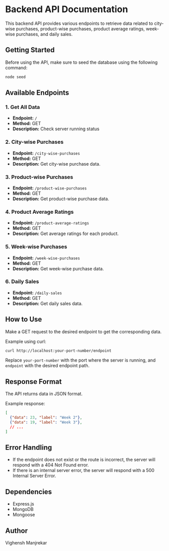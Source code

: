 # Backend API Documentation

This backend API provides various endpoints to retrieve data related to city-wise purchases, product-wise purchases, product average ratings, week-wise purchases, and daily sales.

## Getting Started

Before using the API, make sure to seed the database using the following command:

```bash
node seed
```

## Available Endpoints

### 1. Get All Data
- **Endpoint:** `/`
- **Method:** GET
- **Description:** Check server running status

### 2. City-wise Purchases
- **Endpoint:** `/city-wise-purchases`
- **Method:** GET
- **Description:** Get city-wise purchase data.

### 3. Product-wise Purchases
- **Endpoint:** `/product-wise-purchases`
- **Method:** GET
- **Description:** Get product-wise purchase data.

### 4. Product Average Ratings
- **Endpoint:** `/product-average-ratings`
- **Method:** GET
- **Description:** Get average ratings for each product.

### 5. Week-wise Purchases
- **Endpoint:** `/week-wise-purchases`
- **Method:** GET
- **Description:** Get week-wise purchase data.

### 6. Daily Sales
- **Endpoint:** `/daily-sales`
- **Method:** GET
- **Description:** Get daily sales data.

## How to Use

Make a GET request to the desired endpoint to get the corresponding data.

Example using curl:

```bash
curl http://localhost:your-port-number/endpoint
```

Replace `your-port-number` with the port where the server is running, and `endpoint` with the desired endpoint path.

## Response Format

The API returns data in JSON format.

Example response:

```json
[
  {"data": 23, "label": "Week 2"},
  {"data": 19, "label": "Week 3"},
  // ...
]
```

## Error Handling

- If the endpoint does not exist or the route is incorrect, the server will respond with a 404 Not Found error.
- If there is an internal server error, the server will respond with a 500 Internal Server Error.

## Dependencies

- Express.js
- MongoDB
- Mongoose

## Author

Vighensh Manjrekar
